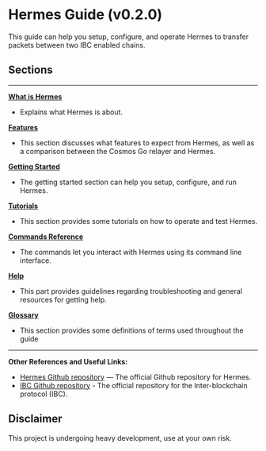 # Hermes Guide (v0.2.0)

This guide can help you setup, configure, and operate Hermes to transfer
packets between two IBC enabled chains.

## Sections
---
**[What is Hermes](./relayer.md)**

- Explains what Hermes is about.

**[Features](./features.md)**

- This section discusses what features to expect from Hermes, as well as a
  comparison between the Cosmos Go relayer and Hermes.

**[Getting Started](./getting_started.md)**

- The getting started section can help you setup, configure, and run Hermes.

**[Tutorials](./tutorials/index.md)**

- This section provides some tutorials on how to operate and test Hermes.

**[Commands Reference](./commands/index.md)**

- The commands let you interact with Hermes using its command line interface.

**[Help](./help.md)**

- This part provides guidelines regarding troubleshooting and general resources
  for getting help.

**[Glossary](./glossary.md)**

- This section provides some definitions of terms used throughout the guide

---

**Other References and Useful Links:**
* [Hermes Github repository](https://github.com/informalsystems/ibc-rs) — The
  official Github repository for Hermes.
* [IBC Github repository](https://github.com/cosmos/ics) - The official
  repository for the Inter-blockchain protocol (IBC).

## Disclaimer
This project is undergoing heavy development, use at your own risk.
